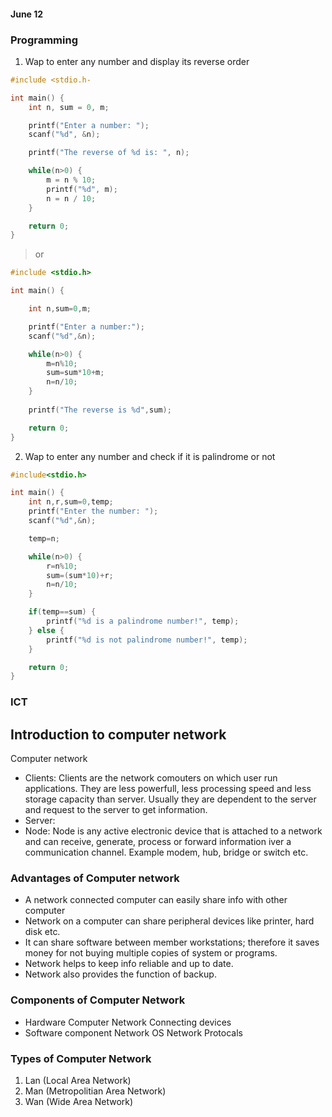 #### June 12

### Programming 

1. Wap to enter any number and display its reverse order

```c
#include <stdio.h- 

int main() {
    int n, sum = 0, m;

    printf("Enter a number: ");
    scanf("%d", &n);

    printf("The reverse of %d is: ", n);

    while(n>0) {
        m = n % 10;
        printf("%d", m);
        n = n / 10;
    }

    return 0;
}    
```

> or

``` c
#include <stdio.h>

int main() {

    int n,sum=0,m;  

    printf("Enter a number:");    
    scanf("%d",&n);    

    while(n>0) {    
        m=n%10;   
        sum=sum*10+m;     
        n=n/10;    
    }
    
    printf("The reverse is %d",sum);       

    return 0;  
}   
```

2. Wap to enter any number and check if it is palindrome or not

```c
#include<stdio.h> 

int main() {    
    int n,r,sum=0,temp;    
    printf("Enter the number: ");    
    scanf("%d",&n);    

    temp=n;   

    while(n>0) {    
        r=n%10;    
        sum=(sum*10)+r;    
        n=n/10;    
    }

    if(temp==sum) {
        printf("%d is a palindrome number!", temp);    
    } else {
        printf("%d is not palindrome number!", temp);   
    }    

    return 0;  
}   
```

### ICT

## Introduction to computer network

Computer network


-  Clients: Clients are the network comouters on which user run applications. They are less powerfull, less processing speed and less storage capacity than server. Usually they are dependent to the server and request to the server to get information.
- Server: 
- Node: Node is any active electronic device that is attached to a network and can receive, generate, process or forward information iver a communication channel. Example modem, hub, bridge or switch etc.

### Advantages of Computer network


- A network connected computer can easily share info with other computer
- Network on a computer can share peripheral devices like printer, hard disk etc.
- It can share software between member workstations; therefore it saves money for not buying multiple copies of system or programs. 
- Network helps to keep info reliable and up to date.
- Network also provides the function of backup.


### Components of Computer Network

-  Hardware
Computer 
Network Connecting devices
-  Software component
Network OS 
Network Protocals

### Types of Computer Network

1. Lan (Local Area Network)
1. Man (Metropolitian Area Network)
1. Wan (Wide Area Network)

### 